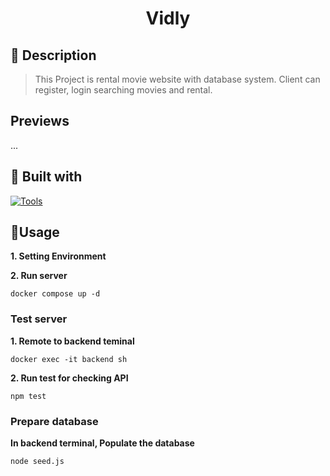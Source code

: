 <h1 align="center">Vidly</h1>

## 📖 Description
> This Project is rental movie website with database system. Client can register, login searching movies and rental.

## Previews
...

## 🧰 Built with
[![Tools](https://skillicons.dev/icons?i=react,nodejs,mongodb,docker)](https://skillicons.dev)

## 📝Usage
**1. Setting Environment**

**2. Run server**
```shell
docker compose up -d
```

### Test server
**1. Remote to backend teminal**
```shell
docker exec -it backend sh
```

**2. Run test for checking API**
```shell
npm test
```

### Prepare database
**In backend terminal, Populate the database**
```shell
node seed.js
```